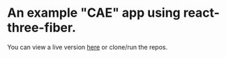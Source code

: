 # An example "CAE" app using react-three-fiber.

You can view a live version [here](https://r3f-cae.pages.dev/) or clone/run the repos.
